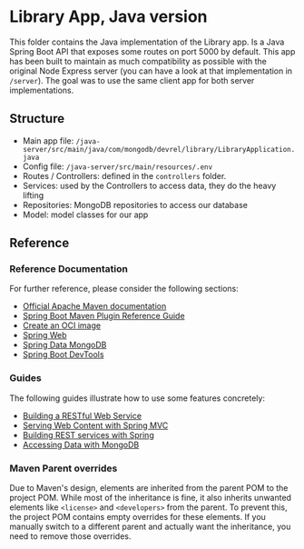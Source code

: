# Library App, Java version

This folder contains the Java implementation of the Library app. Is a Java Spring Boot API that exposes some routes on port 5000 by default. This app has been built to maintain as much compatibility as possible with the original Node Express server (you can have a look at that implementation in `/server`). The goal was to use the same client app for both server implementations.

## Structure

- Main app file: `/java-server/src/main/java/com/mongodb/devrel/library/LibraryApplication.java`
- Config file: `/java-server/src/main/resources/.env`
- Routes / Controllers: defined in the `controllers` folder.
- Services: used by the Controllers to access data, they do the heavy lifting
- Repositories: MongoDB repositories to access our database
- Model: model classes for our app

## Reference

### Reference Documentation
For further reference, please consider the following sections:

* [Official Apache Maven documentation](https://maven.apache.org/guides/index.html)
* [Spring Boot Maven Plugin Reference Guide](https://docs.spring.io/spring-boot/3.4.1/maven-plugin)
* [Create an OCI image](https://docs.spring.io/spring-boot/3.4.1/maven-plugin/build-image.html)
* [Spring Web](https://docs.spring.io/spring-boot/3.4.1/reference/web/servlet.html)
* [Spring Data MongoDB](https://docs.spring.io/spring-boot/3.4.1/reference/data/nosql.html#data.nosql.mongodb)
* [Spring Boot DevTools](https://docs.spring.io/spring-boot/3.4.1/reference/using/devtools.html)

### Guides
The following guides illustrate how to use some features concretely:

* [Building a RESTful Web Service](https://spring.io/guides/gs/rest-service/)
* [Serving Web Content with Spring MVC](https://spring.io/guides/gs/serving-web-content/)
* [Building REST services with Spring](https://spring.io/guides/tutorials/rest/)
* [Accessing Data with MongoDB](https://spring.io/guides/gs/accessing-data-mongodb/)

### Maven Parent overrides

Due to Maven's design, elements are inherited from the parent POM to the project POM.
While most of the inheritance is fine, it also inherits unwanted elements like `<license>` and `<developers>` from the parent.
To prevent this, the project POM contains empty overrides for these elements.
If you manually switch to a different parent and actually want the inheritance, you need to remove those overrides.


